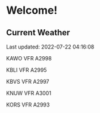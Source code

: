 # Welcome!

## Current Weather

Last updated: 2022-07-22 04:16:08

KAWO VFR A2998

KBLI VFR A2995

KBVS VFR A2997

KNUW VFR A3001

KORS VFR A2993


